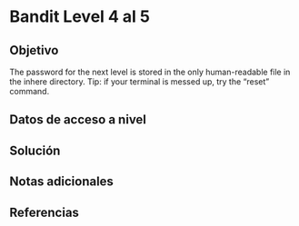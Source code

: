 # Bandit Level 4 al 5

## Objetivo
The password for the next level is stored in the only human-readable file in the inhere directory. Tip: if your terminal is messed up, try the “reset” command.

## Datos de acceso a nivel

## Solución

## Notas adicionales

## Referencias